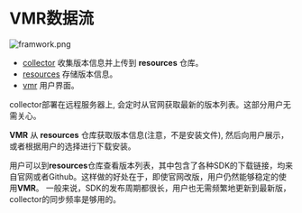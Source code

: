 # VMR数据流

<!-- https://cdn.jsdelivr.net/gh/moqsien/img_repo@main/vmr_install.png -->
![framwork.png](https://cdn.jsdelivr.net/gh/moqsien/img_repo@main/framework.png)

- [collector](https://github.com/gvcgo/collector) 收集版本信息并上传到 **resources** 仓库。
- [resources](https://github.com/gvcgo/resources) 存储版本信息。
- [vmr](https://github.com/gvcgo/version-manager) 用户界面。

collector部署在远程服务器上, 会定时从官网获取最新的版本列表。这部分用户无需关心。

**VMR** 从 **resources** 仓库获取版本信息(注意，不是安装文件), 然后向用户展示，或者根据用户的选择进行下载安装。

用户可以到**resources**仓库查看版本列表，其中包含了各种SDK的下载链接，均来自官网或者Github。这样做的好处在于，即使官网改版，用户仍然能够稳定的使用**VMR**。
一般来说，SDK的发布周期都很长，用户也无需频繁地更新到最新版，collector的同步频率是够用的。
